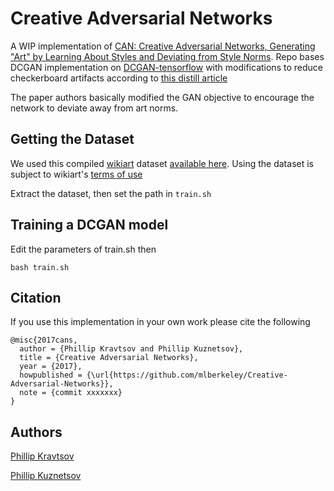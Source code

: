 # Creative Adversarial Networks
A WIP implementation of [CAN: Creative Adversarial Networks, Generating "Art" 
by Learning About Styles and Deviating from Style Norms](https://arxiv.org/abs/1706.07068). 
Repo bases DCGAN implementation on [DCGAN-tensorflow](https://github.com/carpedm20/DCGAN-tensorflow) 
with modifications to reduce checkerboard artifacts according to [this 
distill article](https://distill.pub/2016/deconv-checkerboard/)

The paper authors basically modified the GAN objective to encourage the network to deviate away from art norms.

## Getting the Dataset
We used this compiled [wikiart](https://www.wikiart.org/) dataset 
[available here](https://github.com/cs-chan/ICIP2016-PC/tree/f5d6f6b58a6d8a4bd05aaaedd9688d08c02df8f2/WikiArt%20Dataset). 
Using the dataset 
is subject to wikiart's [terms of use](https://www.wikiart.org/en/terms-of-use)

Extract the dataset, then set the path in `train.sh`

## Training a DCGAN model
Edit the parameters of train.sh then
```
bash train.sh
```
## Citation
If you use this implementation in your own work please cite the following
```
@misc{2017cans,
  author = {Phillip Kravtsov and Phillip Kuznetsov},
  title = {Creative Adversarial Networks},
  year = {2017},
  howpublished = {\url{https://github.com/mlberkeley/Creative-Adversarial-Networks}},
  note = {commit xxxxxxx}
}
```
## Authors 
[Phillip Kravtsov](https://github.com/phillip-kravtsov)

[Phillip Kuznetsov](https://github.com/philkuz)





